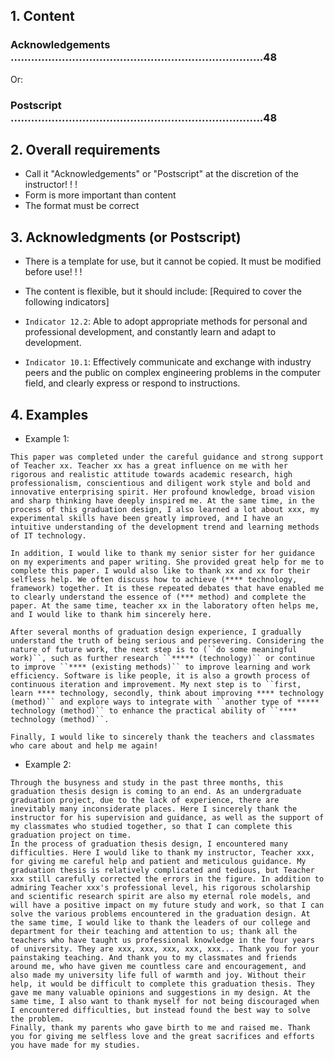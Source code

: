 ## 1. Content
### Acknowledgements ..........................................................................48

Or:
### Postscript ..........................................................................48

## 2. Overall requirements
+ Call it "Acknowledgements" or "Postscript" at the discretion of the instructor! ! !
+ Form is more important than content
+ The format must be correct

## 3. Acknowledgments (or Postscript)

+ There is a template for use, but it cannot be copied. It must be modified before use! ! !

+ The content is flexible, but it should include: [Required to cover the following indicators]
+ ``Indicator 12.2``: Able to adopt appropriate methods for personal and professional development, and constantly learn and adapt to development.

+ ``Indicator 10.1``: Effectively communicate and exchange with industry peers and the public on complex engineering problems in the computer field, and clearly express or respond to instructions.

## 4. Examples

+ Example 1:
```
This paper was completed under the careful guidance and strong support of Teacher xx. Teacher xx has a great influence on me with her rigorous and realistic attitude towards academic research, high professionalism, conscientious and diligent work style and bold and innovative enterprising spirit. Her profound knowledge, broad vision and sharp thinking have deeply inspired me. At the same time, in the process of this graduation design, I also learned a lot about xxx, my experimental skills have been greatly improved, and I have an intuitive understanding of the development trend and learning methods of IT technology.

In addition, I would like to thank my senior sister for her guidance on my experiments and paper writing. She provided great help for me to complete this paper. I would also like to thank xx and xx for their selfless help. We often discuss how to achieve (**** technology, framework) together. It is these repeated debates that have enabled me to clearly understand the essence of (*** method) and complete the paper. At the same time, teacher xx in the laboratory often helps me, and I would like to thank him sincerely here.

After several months of graduation design experience, I gradually understand the truth of being serious and persevering. Considering the nature of future work, the next step is to (``do some meaningful work)``, such as further research ``***** (technology)`` or continue to improve ``**** (existing methods)`` to improve learning and work efficiency. Software is like people, it is also a growth process of continuous iteration and improvement. My next step is to ``first, learn **** technology, secondly, think about improving **** technology (method)`` and explore ways to integrate with ``another type of ***** technology (method)`` to enhance the practical ability of ``**** technology (method)``.

Finally, I would like to sincerely thank the teachers and classmates who care about and help me again!
```

+ Example 2:
```
Through the busyness and study in the past three months, this graduation thesis design is coming to an end. As an undergraduate graduation project, due to the lack of experience, there are inevitably many inconsiderate places. Here I sincerely thank the instructor for his supervision and guidance, as well as the support of my classmates who studied together, so that I can complete this graduation project on time.
In the process of graduation thesis design, I encountered many difficulties. Here I would like to thank my instructor, Teacher xxx, for giving me careful help and patient and meticulous guidance. My graduation thesis is relatively complicated and tedious, but Teacher xxx still carefully corrected the errors in the figure. In addition to admiring Teacher xxx's professional level, his rigorous scholarship and scientific research spirit are also my eternal role models, and will have a positive impact on my future study and work, so that I can solve the various problems encountered in the graduation design. At the same time, I would like to thank the leaders of our college and department for their teaching and attention to us; thank all the teachers who have taught us professional knowledge in the four years of university. They are xxx, xxx, xxx, xxx, xxx... Thank you for your painstaking teaching. And thank you to my classmates and friends around me, who have given me countless care and encouragement, and also made my university life full of warmth and joy. Without their help, it would be difficult to complete this graduation thesis. They gave me many valuable opinions and suggestions in my design. At the same time, I also want to thank myself for not being discouraged when I encountered difficulties, but instead found the best way to solve the problem.
Finally, thank my parents who gave birth to me and raised me. Thank you for giving me selfless love and the great sacrifices and efforts you have made for my studies.
```